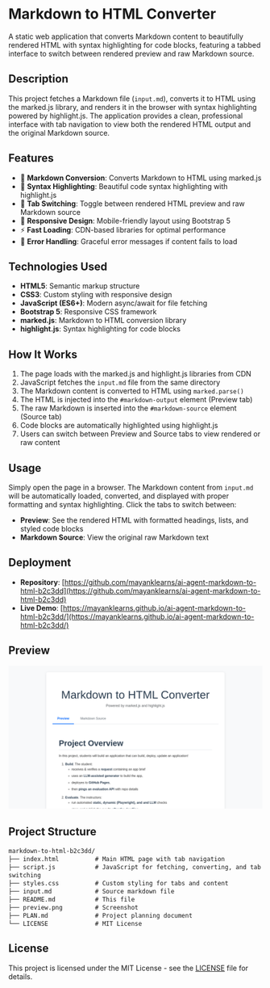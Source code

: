 # Markdown to HTML Converter

A static web application that converts Markdown content to beautifully rendered HTML with syntax highlighting for code blocks, featuring a tabbed interface to switch between rendered preview and raw Markdown source.

## Description

This project fetches a Markdown file (`input.md`), converts it to HTML using the marked.js library, and renders it in the browser with syntax highlighting powered by highlight.js. The application provides a clean, professional interface with tab navigation to view both the rendered HTML output and the original Markdown source.

## Features

- 📝 **Markdown Conversion**: Converts Markdown to HTML using marked.js
- 🎨 **Syntax Highlighting**: Beautiful code syntax highlighting with highlight.js
- 📑 **Tab Switching**: Toggle between rendered HTML preview and raw Markdown source
- 📱 **Responsive Design**: Mobile-friendly layout using Bootstrap 5
- ⚡ **Fast Loading**: CDN-based libraries for optimal performance
- 🎯 **Error Handling**: Graceful error messages if content fails to load

## Technologies Used

- **HTML5**: Semantic markup structure
- **CSS3**: Custom styling with responsive design
- **JavaScript (ES6+)**: Modern async/await for file fetching
- **Bootstrap 5**: Responsive CSS framework
- **marked.js**: Markdown to HTML conversion library
- **highlight.js**: Syntax highlighting for code blocks

## How It Works

1. The page loads with the marked.js and highlight.js libraries from CDN
2. JavaScript fetches the `input.md` file from the same directory
3. The Markdown content is converted to HTML using `marked.parse()`
4. The HTML is injected into the `#markdown-output` element (Preview tab)
5. The raw Markdown is inserted into the `#markdown-source` element (Source tab)
6. Code blocks are automatically highlighted using highlight.js
7. Users can switch between Preview and Source tabs to view rendered or raw content

## Usage

Simply open the page in a browser. The Markdown content from `input.md` will be automatically loaded, converted, and displayed with proper formatting and syntax highlighting. Click the tabs to switch between:

- **Preview**: See the rendered HTML with formatted headings, lists, and styled code blocks
- **Markdown Source**: View the original raw Markdown text

## Deployment

- **Repository**: [https://github.com/mayanklearns/ai-agent-markdown-to-html-b2c3dd](https://github.com/mayanklearns/ai-agent-markdown-to-html-b2c3dd)
- **Live Demo**: [https://mayanklearns.github.io/ai-agent-markdown-to-html-b2c3dd/](https://mayanklearns.github.io/ai-agent-markdown-to-html-b2c3dd/)

## Preview

![Application Preview](preview.png)

## Project Structure

```
markdown-to-html-b2c3dd/
├── index.html          # Main HTML page with tab navigation
├── script.js           # JavaScript for fetching, converting, and tab switching
├── styles.css          # Custom styling for tabs and content
├── input.md            # Source markdown file
├── README.md           # This file
├── preview.png         # Screenshot
├── PLAN.md             # Project planning document
└── LICENSE             # MIT License
```

## License

This project is licensed under the MIT License - see the [LICENSE](LICENSE) file for details.
